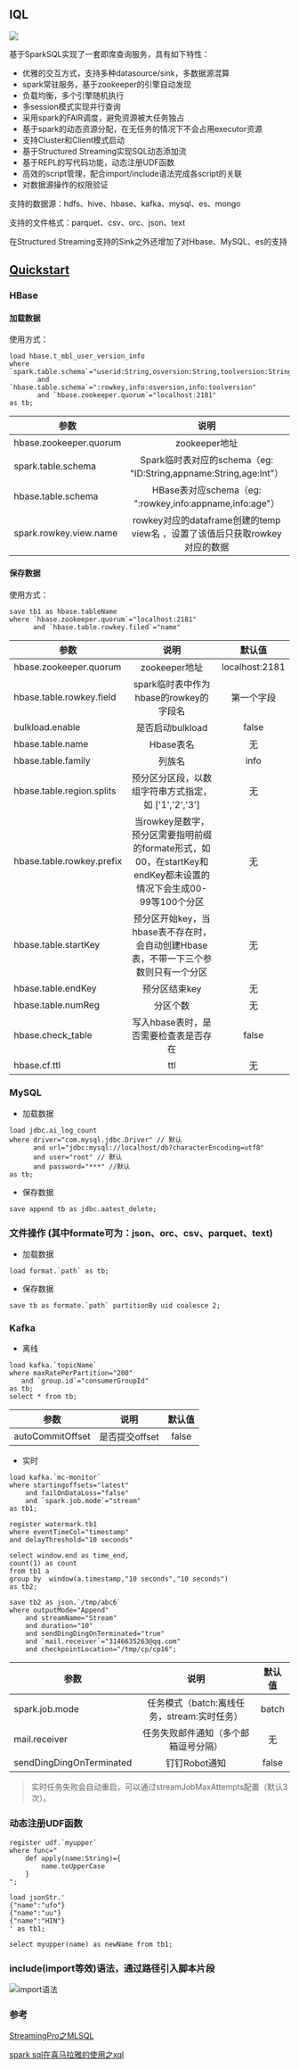 ## IQL
 
![](https://upload-images.jianshu.io/upload_images/3597066-e19cdef507fd77a7.png?imageMogr2/auto-orient/strip%7CimageView2/2/w/1240)

基于SparkSQL实现了一套即席查询服务，具有如下特性：
- 优雅的交互方式，支持多种datasource/sink，多数据源混算
- spark常驻服务，基于zookeeper的引擎自动发现
- 负载均衡，多个引擎随机执行
- 多session模式实现并行查询
- 采用spark的FAIR调度，避免资源被大任务独占
- 基于spark的动态资源分配，在无任务的情况下不会占用executor资源
- 支持Cluster和Client模式启动
- 基于Structured Streaming实现SQL动态添加流
- 基于REPL的写代码功能，动态注册UDF函数
- 高效的script管理，配合import/include语法完成各script的关联
- 对数据源操作的权限验证

支持的数据源：hdfs、hive、hbase、kafka、mysql、es、mongo

支持的文件格式：parquet、csv、orc、json、text

在Structured Streaming支持的Sink之外还增加了对Hbase、MySQL、es的支持



## [Quickstart](https://github.com/teeyog/IQL/blob/master/docs/quick-start.md)
 
### HBase
 
#### 加载数据

使用方式：

```
load hbase.t_mbl_user_version_info 
where `spark.table.schema`="userid:String,osversion:String,toolversion:String"
	   and `hbase.table.schema`=":rowkey,info:osversion,info:toolversion" 
	   and `hbase.zookeeper.quorum`="localhost:2181"
as tb;
```

| 参数 | 说明 | 默认值 | 
| ------------- |:-------------:|:-------------:|
| hbase.zookeeper.quorum | zookeeper地址| localhost:2181|
| spark.table.schema | Spark临时表对应的schema（eg: "ID:String,appname:String,age:Int"）| 无 |
| hbase.table.schema| HBase表对应schema（eg: ":rowkey,info:appname,info:age"）| 无 |
|spark.rowkey.view.name| rowkey对应的dataframe创建的temp view名 ，设置了该值后只获取rowkey对应的数据  |  无 |


#### 保存数据

使用方式：

```
save tb1 as hbase.tableName 
where `hbase.zookeeper.quorum`="localhost:2181"
      and `hbase.table.rowkey.filed`="name"
```

| 参数 | 说明 | 默认值 | 
| ------------- |:-------------:|:-------------:|
|hbase.zookeeper.quorum | zookeeper地址| localhost:2181|
|hbase.table.rowkey.field | spark临时表中作为hbase的rowkey的字段名| 第一个字段 |
|bulkload.enable| 是否启动bulkload| false|
|hbase.table.name | Hbase表名  |  无 |
|hbase.table.family | 列族名  |  info |
|hbase.table.region.splits | 预分区分区段，以数组字符串方式指定，如 ['1','2','3']  |  无 |
|hbase.table.rowkey.prefix | 当rowkey是数字，预分区需要指明前缀的formate形式，如 00，在startKey和endKey都未设置的情况下会生成00-99等100个分区  |  无 |
|hbase.table.startKey | 预分区开始key，当hbase表不存在时，会自动创建Hbase表，不带一下三个参数则只有一个分区 |  无 |
|hbase.table.endKey | 预分区结束key  |  无 |
|hbase.table.numReg | 分区个数 |  无 |
|hbase.check_table | 写入hbase表时，是否需要检查表是否存在  |  false |
|hbase.cf.ttl | ttl | 无 |

### MySQL
- 加载数据
```
load jdbc.ai_log_count 
where driver="com.mysql.jdbc.Driver" // 默认
      and url="jdbc:mysql://localhost/db?characterEncoding=utf8" 
      and user="root" // 默认
      and password="***" //默认
as tb; 
```

- 保存数据
```
save append tb as jdbc.aatest_delete;
```

### 文件操作 (其中formate可为：json、orc、csv、parquet、text)
- 加载数据
 ```
load format.`path` as tb;
```

- 保存数据
```
save tb as formate.`path` partitionBy uid coalesce 2;
```

### Kafka

- 离线
 ```
load kafka.`topicName`
where maxRatePerPartition="200"
	and `group.id`="consumerGroupId"
as tb;
select * from tb;
```
| 参数 | 说明 | 默认值 | 
| ------------- |:-------------:|:-------------:|
| autoCommitOffset | 是否提交offset | false | 
- 实时
```
load kafka.`mc-monitor` 
where startingoffsets="latest"
	and failOnDataLoss="false"
	and `spark.job.mode`="stream" 
as tb1;

register watermark.tb1
where eventTimeCol="timestamp"
and delayThreshold="10 seconds"

select window.end as time_end,
count(1) as count
from tb1 a  
group by  window(a.timestamp,"10 seconds","10 seconds")
as tb2;

save tb2 as json.`/tmp/abc6` 
where outputMode="Append"
	and streamName="Stream"
	and duration="10"
	and sendDingDingOnTerminated="true"
	and `mail.receiver`="3146635263@qq.com"
	and checkpointLocation="/tmp/cp/cp16";
```

| 参数 | 说明 | 默认值 | 
| ------------- |:-------------:|:-------------:|
| spark.job.mode | 任务模式（batch:离线任务，stream:实时任务）| batch |
| mail.receiver | 任务失败邮件通知（多个邮箱逗号分隔）| 无 |
| sendDingDingOnTerminated | 钉钉Robot通知 | false |

> 实时任务失败会自动重启，可以通过streamJobMaxAttempts配置（默认3次）。

### 动态注册UDF函数
```
register udf.`myupper`
where func="
	def apply(name:String)={
		name.toUpperCase
	}
";

load jsonStr.'
{"name":"ufo"}
{"name":"uu"}
{"name":"HIN"}
' as tb1;

select myupper(name) as newName from tb1;
```

### include(import等效)语法，通过路径引入脚本片段

![import语法](https://upload-images.jianshu.io/upload_images/3597066-cf42197b02fbaa5c.png?imageMogr2/auto-orient/strip%7CimageView2/2/w/1240)



### 参考
[StreamingPro之MLSQL](https://github.com/allwefantasy/streamingpro)

[spark sql在喜马拉雅的使用之xql](https://github.com/cjuexuan/mynote/issues/21)


